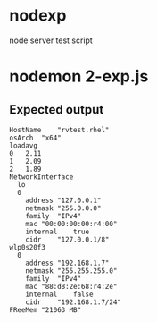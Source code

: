 # nodexp
node server test script

# nodemon 2-exp.js

## Expected output 
```
HostName	"rvtest.rhel"
osArch	"x64"
loadavg	
0	2.11
1	2.09
2	1.89
NetworkInterface	
  lo	
  0	
    address	"127.0.0.1"
    netmask	"255.0.0.0"
    family	"IPv4"
    mac	"00:00:00:00:r4:00"
    internal	true
    cidr	"127.0.0.1/8"
wlp0s20f3	
  0	
    address	"192.168.1.7"
    netmask	"255.255.255.0"
    family	"IPv4"
    mac	"88:d8:2e:68:r4:2e"
    internal	false
    cidr	"192.168.1.7/24"
FReeMem	"21063 MB"
```
